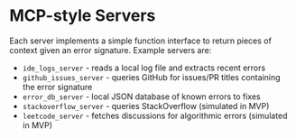 # MCP-style Servers

Each server implements a simple function interface to return pieces of context given an error signature.
Example servers are:
- `ide_logs_server` - reads a local log file and extracts recent errors
- `github_issues_server` - queries GitHub for issues/PR titles containing the error signature
- `error_db_server` - local JSON database of known errors to fixes
- `stackoverflow_server` - queries StackOverflow (simulated in MVP)
- `leetcode_server` - fetches discussions for algorithmic errors (simulated in MVP)
